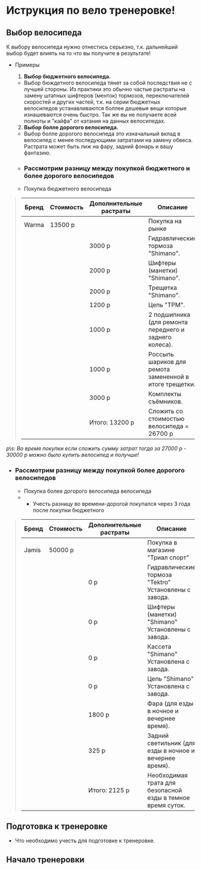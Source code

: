 # Иструкция по вело тренеровке!

## Выбор велосипеда

К выбору велосипеда нужно отнестись серьезно, т.к. дальнейший выбор будет влиять на то что вы получите в результате!
 - Примеры
    1. **Выбор бюджетного велосипеда.**
     - Выбор бюждетного велосипеда тянет за собой последствия не с лучшей стороны. 
     Из практики это обычно частые растраты на замену штатных шифтеров (менток) тормозов, переключателей скоростей и других частей,  т.к. на серии бюджетных велосипедов устанавливаются боллее дешевые вещи которые изнашеваются очень быстро. Так же вы не получаете всей полноты и "кайфа" от катания на данных велосипедах.

    2. __Выбор болле дорогого велосипеда.__
    - Выбор болле дорогого велосипеда это изначальный вклад в велосипед с менее последующими затратами на замену обвеса. Растрата может быть лиж на фару, задний фонарь и вашу фантазию.
    - ### Рассмотрим разницу между покупкой бюджетного и более дорогого велосипедов
    - Покупка бюджетного велосипеда

> |Бренд|Стоимость|Дополнительные растраты|Описание|
> |-------------|----------|---------|---------|
> |Warma|13500 р|      | Покупка на рынке      |
> |     |       |3000 р|Гидравлические тормоза "Shimano".|
> |     |       |2000 р|Шифтеры (манетки) "Shimano".|
> |     |       |2000 р|Трещетка "Shimano".|
> |     |       |1200 р|Цепь "TPM".|
> |     |       |1000 р|2 подшипника (для ремонта переднего и заднего колеса).|
> |     |       |1000 р|Россыпь шариков для ремота замененной в итоге трещетки.|
> |     |       |3000 р|Комплекты съёмников.|
> |     |       |Итого: 13200 р|Сложить со стоимостью велосипеда = 26700 р|
_p\s: Во время покупки если сложить сумму затрат тогда за 27000 р - 30000 р можно было купить велосипед и получше!_

- ### Рассмотрим разницу между покупкой более дорогого велосипедов
    - Покупка более догорого велосипеда велосипеда
    - * Учесть разницу во времени-дорогой покупался через 3 года после покупки бюджетного 

> |Бренд|Стоимость|Дополнительные растраты|Описание|
> |-------------|----------|---------|---------|
> |Jamis|50000 р|      | Покупка в магазине "Триал спорт"|
> |     |       |0 р   |Гидравлические тормоза "Tektro" Установлены с завода.|
> |     |       |0 р   |Шифтеры (манетки) "Shimano" Установлены с завода.|
> |     |       |0 р   |Кассета  "Shimano" Установлена с завода.|
> |     |       |0 р   |Цепь "Shimano" Установлена с завода.|
> |     |       |1800 р|Фара (для езды в ночное и вечернее время).|
> |     |       |325 р |Задний светильник (для езды в ночное и вечернее время).|
> |     |       |Итого: 2125 р|Необходимая трата для безопасной езды в темное время суток.|

## Подготовка к тренеровке

- Что необходимо учесть для подготовке к тренеровке.

## Начало тренеровки
